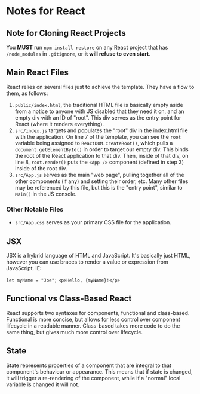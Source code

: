 # Notes for React
## Note for Cloning React Projects
You **MUST** run `npm install restore` on any React project that has `/node_modules` in `.gitignore`, or **it will refuse to even start**.
## Main React Files
React relies on several files just to achieve the template. They have a flow to them, as follows:
1. `public/index.html`, the traditional HTML file is basically empty aside from a notice to anyone with JS disabled that they need it on, and an empty div with an ID of "root". This div serves as the entry point for React (where it renders everything).
2. `src/index.js` targets and populates the "root" div in the index.html file with the application. On line 7 of the template, you can see the `root` variable being assigned to `ReactDOM.createRoot()`, which pulls a `document.getElementById()` in order to target our empty div. This binds the root of the React application to that div. Then, inside of that div, on line 8, `root.render()` puts the `<App />` component (defined in step 3) inside of the root div. 
3. `src/App.js` serves as the main "web page", pulling together all of the other components (if any) and setting their order, etc. Many other files may be referenced by this file, but this is the "entry point", similar to `Main()` in the JS console.

### Other Notable Files
- `src/App.css` serves as your primary CSS file for the application.

## JSX
JSX is a hybrid language of HTML and JavaScript. It's basically just HTML, however you can use braces to render a value or expression from JavaScript. IE:

`let myName = "Joe";`
`<p>Hello, {myName}!</p>`

## Functional vs Class-Based React
React supports two syntaxes for components, functional and class-based. Functional is more concise, but allows for less control over component lifecycle in a readable manner. Class-based takes more code to do the same thing, but gives much more control over lifecycle. 

## State
State represents properties of a component that are integral to that component's behaviour or appearance. This means that if state is changed, it will trigger a re-rendering of the component, while if a "normal" local variable is changed it will not.
